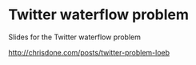 # Twitter waterflow problem

Slides for the Twitter waterflow problem

http://chrisdone.com/posts/twitter-problem-loeb
